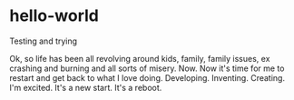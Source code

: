 # hello-world
Testing and trying

Ok, so life has been all revolving around kids, family, family issues, ex crashing and burning and all sorts of misery. 
Now.
Now it's time for me to restart and get back to what I love doing. Developing. Inventing. Creating. 
I'm excited. It's a new start. 
It's a reboot.
